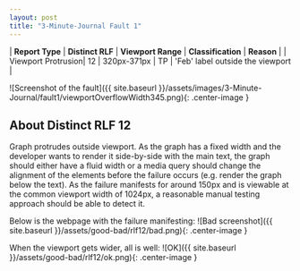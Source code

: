 ```yaml
---
layout: post
title: "3-Minute-Journal Fault 1"
---
```

| **Report Type** | **Distinct RLF** | **Viewport Range** | **Classification** | **Reason** |
| Viewport Protrusion| 12 | 320px-371px | TP | 'Feb' label outside the viewport | 

![Screenshot of the fault]({{ site.baseurl }}/assets/images/3-Minute-Journal/fault1/viewportOverflowWidth345.png){: .center-image }

## About Distinct RLF 12

Graph protrudes outside viewport. As the graph has a fixed width and the developer wants to render it side-by-side with the main text, the graph should either have a fluid width or a media query should change the alignment of the elements before the failure occurs (e.g. render the graph below the text). As the failure manifests for around 150px and is viewable at the common viewport width of 1024px, a reasonable manual testing approach should be able to detect it.

Below is the webpage with the failure manifesting:
![Bad screenshot]({{ site.baseurl }}/assets/good-bad/rlf12/bad.png){: .center-image }

When the viewport gets wider, all is well:
![OK]({{ site.baseurl }}/assets/good-bad/rlf12/ok.png){: .center-image }

